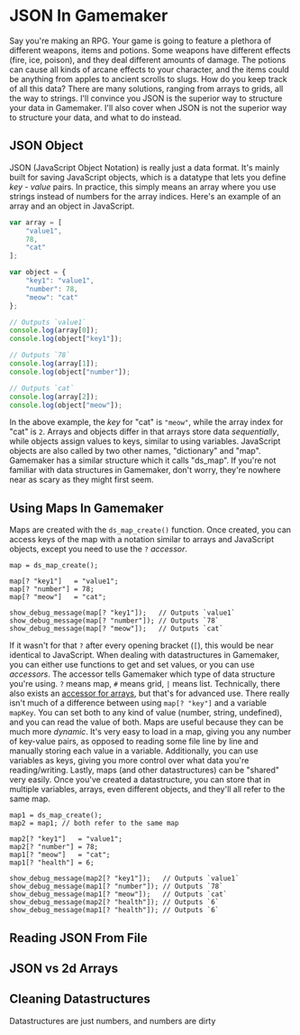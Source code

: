 
# JSON In Gamemaker

Say you're making an RPG. Your game is going to feature a plethora of different weapons, items and potions. Some weapons have different effects (fire, ice, poison), and they deal different amounts of damage. The potions can cause all kinds of arcane effects to your character, and the items could be anything from apples to ancient scrolls to slugs. How do you keep track of all this data? There are many solutions, ranging from arrays to grids, all the way to strings. I'll convince you JSON is the superior way to structure your data in Gamemaker. I'll also cover when JSON is not the superior way to structure your data, and what to do instead.

## JSON Object

JSON (JavaScript Object Notation) is really just a data format. It's mainly built for saving JavaScript objects, which is a datatype that lets you define *key* - *value* pairs. In practice, this simply means an array where you use strings instead of numbers for the array indices. Here's an example of an array and an object in JavaScript.

```js
var array = [
    "value1",
    78,
    "cat"
];

var object = {
    "key1": "value1",
    "number": 78,
    "meow": "cat"
};

// Outputs `value1`
console.log(array[0]);
console.log(object["key1"]);

// Outputs `78`
console.log(array[1]);
console.log(object["number"]);

// Outputs `cat`
console.log(array[2]);
console.log(object["meow"]);
```

In the above example, the *key* for "cat" is `"meow"`, while the array index for "cat" is `2`. Arrays and objects differ in that arrays store data *sequentially*, while objects assign values to keys, similar to using variables. JavaScript objects are also called by two other names, "dictionary" and "map". Gamemaker has a similar structure which it calls "ds_map". If you're not familiar with data structures in Gamemaker, don't worry, they're nowhere near as scary as they might first seem.

## Using Maps In Gamemaker

Maps are created with the `ds_map_create()` function. Once created, you can access keys of the map with a notation similar to arrays and JavaScript objects, except you need to use the `?` *accessor*.

```gml
map = ds_map_create();

map[? "key1"]   = "value1";
map[? "number"] = 78;
map[? "meow"]   = "cat";

show_debug_message(map[? "key1"]);   // Outputs `value1`
show_debug_message(map[? "number"]); // Outputs `78`
show_debug_message(map[? "meow"]);   // Outputs `cat`
```

If it wasn't for that `?` after every opening bracket (`[`), this would be near identical to JavaScript. When dealing with datastructures in Gamemaker, you can either use functions to get and set values, or you can use *accessors*. The accessor tells Gamemaker which type of data structure you're using. `?` means map, `#` means grid, `|` means list. Technically, there also exists an [accessor for arrays](https://docs2.yoyogames.com/source/_build/3_scripting/3_gml_overview/13_accessors.html), but that's for advanced use. There really isn't much of a difference between using ``map[? "key"]`` and a variable ``mapKey``. You can set both to any kind of value (number, string, undefined), and you can read the value of both. Maps are useful because they can be much more *dynamic*. It's very easy to load in a map, giving you any number of key-value pairs, as opposed to reading some file line by line and manually storing each value in a variable. Additionally, you can use variables as keys, giving you more control over what data you're reading/writing. Lastly, maps (and other datastructures) can be "shared" very easily. Once you've created a datastructure, you can store that in multiple variables, arrays, even different objects, and they'll all refer to the same map.

```gml
map1 = ds_map_create();
map2 = map1; // both refer to the same map

map2[? "key1"]   = "value1";
map2[? "number"] = 78;
map1[? "meow"]   = "cat";
map1[? "health"] = 6;

show_debug_message(map2[? "key1"]);   // Outputs `value1`
show_debug_message(map1[? "number"]); // Outputs `78`
show_debug_message(map1[? "meow"]);   // Outputs `cat`
show_debug_message(map2[? "health"]); // Outputs `6`
show_debug_message(map1[? "health"]); // Outputs `6`
```



## Reading JSON From File

## JSON vs 2d Arrays

## Cleaning Datastructures

Datastructures are just numbers, and numbers are dirty
